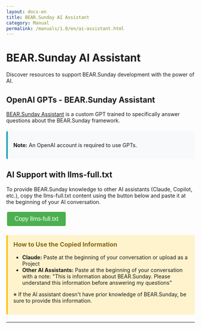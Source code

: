 ```yaml
---
layout: docs-en
title: BEAR.Sunday AI Assistant
category: Manual
permalink: /manuals/1.0/en/ai-assistant.html
---
```


# BEAR.Sunday AI Assistant

Discover resources to support BEAR.Sunday development with the power of AI.

## OpenAI GPTs - BEAR.Sunday Assistant

[BEAR.Sunday Assistant](https://chat.openai.com/g/g-xxxxxxxx) is a custom GPT trained to specifically answer questions about the BEAR.Sunday framework.

<div class="info-box">
  <p><strong>Note:</strong> An OpenAI account is required to use GPTs.</p>
</div>

## AI Support with llms-full.txt

To provide BEAR.Sunday knowledge to other AI assistants (Claude, Copilot, etc.), copy the llms-full.txt content using the button below and paste it at the beginning of your AI conversation.

<button id="copyLlmsText" class="copy-button">Copy llms-full.txt</button>
<span id="copyStatus" class="copy-status"></span>

<div class="usage-guide">
  <h3>How to Use the Copied Information</h3>
  <ul>
    <li><strong>Claude:</strong> Paste at the beginning of your conversation or upload as a Project</li>
    <li><strong>Other AI Assistants:</strong> Paste at the beginning of your conversation with a note: "This is information about BEAR.Sunday. Please understand this information before answering my questions"</li>
  </ul>
  <p>※ If the AI assistant doesn't have prior knowledge of BEAR.Sunday, be sure to provide this information.</p>
</div>

---

<script>
document.getElementById('copyLlmsText').addEventListener('click', function() {
  // Fetch the llms-full.txt file from the root
  fetch('/llms-full.txt')
    .then(response => {
      if (!response.ok) {
        throw new Error('File not found');
      }
      return response.text();
    })
    .then(text => {
      navigator.clipboard.writeText(text).then(function() {
        const status = document.getElementById('copyStatus');
        status.textContent = 'Copied!';
        setTimeout(function() {
          status.textContent = '';
        }, 2000);
      }).catch(function(err) {
        console.error('Failed to copy to clipboard', err);
        alert('Failed to copy to clipboard.');
      });
    })
    .catch(error => {
      console.error('Failed to load file:', error);
      alert('Failed to load llms-full.txt.');
    });
});
</script>

<style>
.info-box {
  background-color: #f8f9fa;
  border-left: 4px solid #17a2b8;
  padding: 15px;
  margin: 20px 0;
  border-radius: 4px;
}

.usage-guide {
  background-color: #fff3cd;
  border-left: 4px solid #ffc107;
  padding: 15px;
  margin: 20px 0;
  border-radius: 4px;
}

.usage-guide h3 {
  margin-top: 0;
  color: #856404;
}

.copy-button {
  background-color: #4CAF50;
  border: none;
  color: white;
  padding: 10px 20px;
  text-align: center;
  text-decoration: none;
  display: inline-block;
  font-size: 16px;
  margin: 4px 2px;
  cursor: pointer;
  border-radius: 4px;
  transition: background-color 0.3s;
}

.copy-button:hover {
  background-color: #45a049;
}

.copy-status {
  margin-left: 10px;
  color: #4CAF50;
  font-weight: bold;
}
</style>
